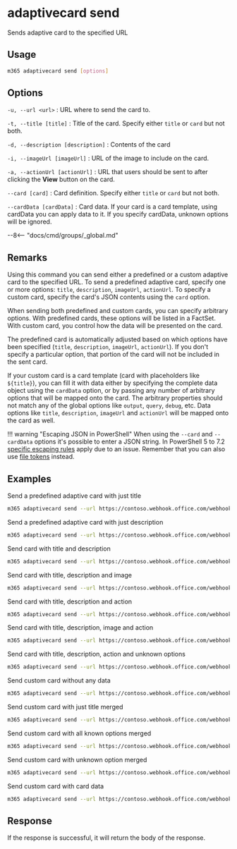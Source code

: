 # adaptivecard send

Sends adaptive card to the specified URL

## Usage

```sh
m365 adaptivecard send [options]
```

## Options

`-u, --url <url>`
: URL where to send the card to.

`-t, --title [title]`
: Title of the card. Specify either `title` or `card` but not both.

`-d, --description [description]`
: Contents of the card

`-i, --imageUrl [imageUrl]`
: URL of the image to include on the card.

`-a, --actionUrl [actionUrl]`
: URL that users should be sent to after clicking the **View** button on the card.

`--card [card]`
: Card definition. Specify either `title` or `card` but not both.

`--cardData [cardData]`
: Card data. If your card is a card template, using cardData you can apply data to it. If you specify cardData, unknown options will be ignored.

--8<-- "docs/cmd/groups/_global.md"

## Remarks

Using this command you can send either a predefined or a custom adaptive card to the specified URL. To send a predefined adaptive card, specify one or more options: `title`, `description`, `imageUrl`, `actionUrl`. To specify a custom card, specify the card's JSON contents using the `card` option.

When sending both predefined and custom cards, you can specify arbitrary options. With predefined cards, these options will be listed in a FactSet. With custom card, you control how the data will be presented on the card.

The predefined card is automatically adjusted based on which options have been specified (`title`, `description`, `imageUrl`, `actionUrl`). If you don't specify a particular option, that portion of the card will not be included in the sent card.

If your custom card is a card template (card with placeholders like `${title}`), you can fill it with data either by specifying the complete data object using the `cardData` option, or by passing any number of arbitrary options that will be mapped onto the card. The arbitrary properties should not match any of the global options like `output`, `query`, `debug`, etc. Data options like `title`, `description`, `imageUrl` and `actionUrl` will be mapped onto the card as well.

!!! warning "Escaping JSON in PowerShell"
    When using the `--card` and `--cardData` options it's possible to enter a JSON string. In PowerShell 5 to 7.2 [specific escaping rules](./../../user-guide/using-cli.md#escaping-double-quotes-in-powershell) apply due to an issue. Remember that you can also use [file tokens](./../../user-guide/using-cli.md#passing-complex-content-into-cli-options) instead.

## Examples

Send a predefined adaptive card with just title

```sh
m365 adaptivecard send --url https://contoso.webhook.office.com/webhookb2/892e8ed3-997c-4b6e-8f8a-7f32728a8a87@f7322380-f203-42ff-93e8-66e266f6d2e4/IncomingWebhook/fcc6565ec7a944928bd43d6fc193b258/4f0482d4-b147-4f67-8a61-11f0a5019547 --title "CLI for Microsoft 365 v3.4"
```

Send a predefined adaptive card with just description

```sh
m365 adaptivecard send --url https://contoso.webhook.office.com/webhookb2/892e8ed3-997c-4b6e-8f8a-7f32728a8a87@f7322380-f203-42ff-93e8-66e266f6d2e4/IncomingWebhook/fcc6565ec7a944928bd43d6fc193b258/4f0482d4-b147-4f67-8a61-11f0a5019547 --description "New release of CLI for Microsoft 365"
```

Send card with title and description

```sh
m365 adaptivecard send --url https://contoso.webhook.office.com/webhookb2/892e8ed3-997c-4b6e-8f8a-7f32728a8a87@f7322380-f203-42ff-93e8-66e266f6d2e4/IncomingWebhook/fcc6565ec7a944928bd43d6fc193b258/4f0482d4-b147-4f67-8a61-11f0a5019547 --title "CLI for Microsoft 365 v3.4" --description "New release of CLI for Microsoft 365"
```

Send card with title, description and image

```sh
m365 adaptivecard send --url https://contoso.webhook.office.com/webhookb2/892e8ed3-997c-4b6e-8f8a-7f32728a8a87@f7322380-f203-42ff-93e8-66e266f6d2e4/IncomingWebhook/fcc6565ec7a944928bd43d6fc193b258/4f0482d4-b147-4f67-8a61-11f0a5019547 --title "CLI for Microsoft 365 v3.4" --description "New release of CLI for Microsoft 365" --imageUrl "https://contoso.com/image.gif"
```

Send card with title, description and action

```sh
m365 adaptivecard send --url https://contoso.webhook.office.com/webhookb2/892e8ed3-997c-4b6e-8f8a-7f32728a8a87@f7322380-f203-42ff-93e8-66e266f6d2e4/IncomingWebhook/fcc6565ec7a944928bd43d6fc193b258/4f0482d4-b147-4f67-8a61-11f0a5019547 --title "CLI for Microsoft 365 v3.4" --description "New release of CLI for Microsoft 365" --actionUrl "https://aka.ms/cli-m365"
```

Send card with title, description, image and action

```sh
m365 adaptivecard send --url https://contoso.webhook.office.com/webhookb2/892e8ed3-997c-4b6e-8f8a-7f32728a8a87@f7322380-f203-42ff-93e8-66e266f6d2e4/IncomingWebhook/fcc6565ec7a944928bd43d6fc193b258/4f0482d4-b147-4f67-8a61-11f0a5019547 --title "CLI for Microsoft 365 v3.4" --description "New release of CLI for Microsoft 365" --imageUrl "https://contoso.com/image.gif" --actionUrl "https://aka.ms/cli-m365"
```

Send card with title, description, action and unknown options

```sh
m365 adaptivecard send --url https://contoso.webhook.office.com/webhookb2/892e8ed3-997c-4b6e-8f8a-7f32728a8a87@f7322380-f203-42ff-93e8-66e266f6d2e4/IncomingWebhook/fcc6565ec7a944928bd43d6fc193b258/4f0482d4-b147-4f67-8a61-11f0a5019547 --title "CLI for Microsoft 365 v3.4" --description "New release of CLI for Microsoft 365" --actionUrl "https://aka.ms/cli-m365" --Version "v3.4.0" --ReleaseNotes "https://pnp.github.io/cli-microsoft365/about/release-notes/#v340"
```

Send custom card without any data

```sh
m365 adaptivecard send --url https://contoso.webhook.office.com/webhookb2/892e8ed3-997c-4b6e-8f8a-7f32728a8a87@f7322380-f203-42ff-93e8-66e266f6d2e4/IncomingWebhook/fcc6565ec7a944928bd43d6fc193b258/4f0482d4-b147-4f67-8a61-11f0a5019547 --card '{"type":"AdaptiveCard","body":[{"type":"TextBlock","size":"Medium","weight":"Bolder","text":"CLI for Microsoft 365 v3.4"},{"type":"TextBlock","text":"New release of CLI for Microsoft 365","wrap":true}],"actions":[{"type":"Action.OpenUrl","title":"View","url":"https://aka.ms/cli-m365"}],"$schema":"http://adaptivecards.io/schemas/adaptive-card.json","version":"1.2"}'
```

Send custom card with just title merged

```sh
m365 adaptivecard send --url https://contoso.webhook.office.com/webhookb2/892e8ed3-997c-4b6e-8f8a-7f32728a8a87@f7322380-f203-42ff-93e8-66e266f6d2e4/IncomingWebhook/fcc6565ec7a944928bd43d6fc193b258/4f0482d4-b147-4f67-8a61-11f0a5019547 --card '{"type":"AdaptiveCard","body":[{"type":"TextBlock","size":"Medium","weight":"Bolder","text":"${title}"}],"$schema":"http://adaptivecards.io/schemas/adaptive-card.json","version":"1.2"}' --title "CLI for Microsoft 365 v3.4"
```

Send custom card with all known options merged

```sh
m365 adaptivecard send --url https://contoso.webhook.office.com/webhookb2/892e8ed3-997c-4b6e-8f8a-7f32728a8a87@f7322380-f203-42ff-93e8-66e266f6d2e4/IncomingWebhook/fcc6565ec7a944928bd43d6fc193b258/4f0482d4-b147-4f67-8a61-11f0a5019547 --card '{"type":"AdaptiveCard","body":[{"type":"TextBlock","size":"Medium","weight":"Bolder","text":"${title}"},{"type":"TextBlock","text":"${description}","wrap":true},{"type":"FactSet","facts":[{"$data":"${properties}","title":"${key}:","value":"${value}"}]}],"actions":[{"type":"Action.OpenUrl","title":"View","url":"${actionUrl}"}],"$schema":"http://adaptivecards.io/schemas/adaptive-card.json","version":"1.2"}' --title "CLI for Microsoft 365 v3.4" --description "New release of CLI for Microsoft 365" --imageUrl "https://contoso.com/image.gif" --actionUrl "https://aka.ms/cli-m365"
```

Send custom card with unknown option merged

```sh
m365 adaptivecard send --url https://contoso.webhook.office.com/webhookb2/892e8ed3-997c-4b6e-8f8a-7f32728a8a87@f7322380-f203-42ff-93e8-66e266f6d2e4/IncomingWebhook/fcc6565ec7a944928bd43d6fc193b258/4f0482d4-b147-4f67-8a61-11f0a5019547 --card '{"type":"AdaptiveCard","body":[{"type":"TextBlock","size":"Medium","weight":"Bolder","text":"${Title}"}],"$schema":"http://adaptivecards.io/schemas/adaptive-card.json","version":"1.2"}' --Title "CLI for Microsoft 365 v3.4"
```

Send custom card with card data

```sh
m365 adaptivecard send --url https://contoso.webhook.office.com/webhookb2/892e8ed3-997c-4b6e-8f8a-7f32728a8a87@f7322380-f203-42ff-93e8-66e266f6d2e4/IncomingWebhook/fcc6565ec7a944928bd43d6fc193b258/4f0482d4-b147-4f67-8a61-11f0a5019547 --card '{"type":"AdaptiveCard","body":[{"type":"TextBlock","size":"Medium","weight":"Bolder","text":"${title}"},{"type":"TextBlock","text":"${description}","wrap":true},{"type":"FactSet","facts":[{"$data":"${properties}","title":"${key}:","value":"${value}"}]}],"actions":[{"type":"Action.OpenUrl","title":"View","url":"${viewUrl}"}],"$schema":"http://adaptivecards.io/schemas/adaptive-card.json","version":"1.2"}' --cardData '{"title":"Publish Adaptive Card Schema","description":"Now that we have defined the main rules and features of the format, we need to produce a schema and publish it to GitHub. The schema will be the starting point of our reference documentation.","creator":{"name":"Matt Hidinger","profileImage":"https://pbs.twimg.com/profile_images/3647943215/d7f12830b3c17a5a9e4afcc370e3a37e_400x400.jpeg"},"createdUtc":"2017-02-14T06:08:39Z","viewUrl":"https://adaptivecards.io","properties":[{"key":"Board","value":"Adaptive Cards"},{"key":"List","value":"Backlog"},{"key":"Assigned to","value":"Matt Hidinger"},{"key":"Due date","value":"Not set"}]}'
```

## Response

If the response is successful, it will return the body of the response.
